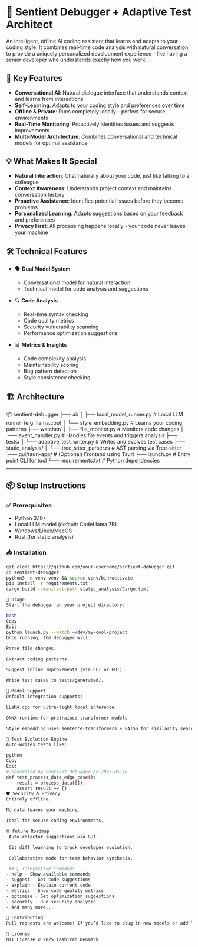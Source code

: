 # 🧠 Sentient Debugger + Adaptive Test Architect

An intelligent, offline AI coding assistant that learns and adapts to your coding style. It combines real-time code analysis with natural conversation to provide a uniquely personalized development experience - like having a senior developer who understands exactly how you work.

## 🌟 Key Features

- **Conversational AI**: Natural dialogue interface that understands context and learns from interactions
- **Self-Learning**: Adapts to your coding style and preferences over time
- **Offline & Private**: Runs completely locally - perfect for secure environments
- **Real-Time Monitoring**: Proactively identifies issues and suggests improvements
- **Multi-Model Architecture**: Combines conversational and technical models for optimal assistance

## 💡 What Makes It Special

- **Natural Interaction**: Chat naturally about your code, just like talking to a colleague
- **Context Awareness**: Understands project context and maintains conversation history
- **Proactive Assistance**: Identifies potential issues before they become problems
- **Personalized Learning**: Adapts suggestions based on your feedback and preferences
- **Privacy First**: All processing happens locally - your code never leaves your machine

## 🛠️ Technical Features

- 🗣️ **Dual Model System**
  - Conversational model for natural interaction
  - Technical model for code analysis and suggestions
  
- 🔍 **Code Analysis**
  - Real-time syntax checking
  - Code quality metrics
  - Security vulnerability scanning
  - Performance optimization suggestions
  
- 📊 **Metrics & Insights**
  - Code complexity analysis
  - Maintainability scoring
  - Bug pattern detection
  - Style consistency checking

## 🏗️ Architecture

📦 sentient-debugger
├── ai/
│ ├── local_model_runner.py # Local LLM runner (e.g. llama.cpp)
│ └── style_embedding.py # Learns your coding patterns
├── watcher/
│ ├── file_monitor.py # Monitors code changes
│ └── event_handler.py # Handles file events and triggers analysis
├── tests/
│ └── adaptive_test_writer.py # Writes and evolves test cases
├── static_analysis/
│ └── tree_sitter_parser.rs # AST parsing via Tree-sitter
├── gui/tauri-app/ # (Optional) Frontend using Tauri
├── launch.py # Entry point CLI for tool
└── requirements.txt # Python dependencies


---

## 📦 Setup Instructions

### ✅ Prerequisites

- Python 3.10+
- Local LLM model (default: CodeLlama 7B)
- Windows/Linux/MacOS
- Rust (for static analysis)

### 📥 Installation

```bash
git clone https://github.com/your-username/sentient-debugger.git
cd sentient-debugger
python3 -m venv venv && source venv/bin/activate
pip install -r requirements.txt
cargo build --manifest-path static_analysis/Cargo.toml

🚦 Usage
Start the debugger on your project directory:

bash
Copy
Edit
python launch.py --watch ~/dev/my-cool-project
Once running, the debugger will:

Parse file changes.

Extract coding patterns.

Suggest inline improvements (via CLI or GUI).

Write test cases to tests/generated/.

🧠 Model Support
Default integration supports:

LLaMA.cpp for ultra-light local inference

ONNX runtime for pretrained transformer models

Style embedding uses sentence-transformers + FAISS for similarity search.

🧪 Test Evolution Engine
Auto-writes tests like:

python
Copy
Edit
# Generated by Sentient Debugger on 2025-05-18
def test_process_data_edge_case():
    result = process_data([])
    assert result == {}
🛡️ Security & Privacy
Entirely offline.

No data leaves your machine.

Ideal for secure coding environments.

🌐 Future Roadmap
 Auto-refactor suggestions via GUI.

 Git diff learning to track developer evolution.

 Collaborative mode for team behavior synthesis.

 ## 💬 Interactive Commands
- help - Show available commands
- suggest - Get code suggestions
- explain - Explain current code
- metrics - Show code quality metrics
- optimize - Get optimization suggestions
- security - Run security analysis
- And many more...

🤝 Contributing
Pull requests are welcome! If you’d like to plug in new models or add language support, check out the ai/ and static_analysis/ folders.

📜 License
MIT License © 2025 Taahirah Denmark